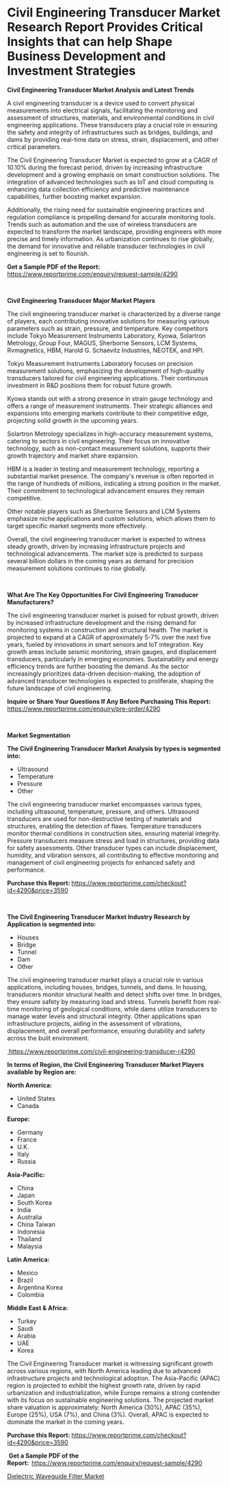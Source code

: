 <p><h1>Civil Engineering Transducer Market Research Report Provides Critical Insights that can help Shape Business Development and Investment Strategies</h1></p><p><strong>Civil Engineering Transducer Market Analysis and Latest Trends</strong></p>
<p><p>A civil engineering transducer is a device used to convert physical measurements into electrical signals, facilitating the monitoring and assessment of structures, materials, and environmental conditions in civil engineering applications. These transducers play a crucial role in ensuring the safety and integrity of infrastructures such as bridges, buildings, and dams by providing real-time data on stress, strain, displacement, and other critical parameters.</p><p>The Civil Engineering Transducer Market is expected to grow at a CAGR of 10.10% during the forecast period, driven by increasing infrastructure development and a growing emphasis on smart construction solutions. The integration of advanced technologies such as IoT and cloud computing is enhancing data collection efficiency and predictive maintenance capabilities, further boosting market expansion. </p><p>Additionally, the rising need for sustainable engineering practices and regulation compliance is propelling demand for accurate monitoring tools. Trends such as automation and the use of wireless transducers are expected to transform the market landscape, providing engineers with more precise and timely information. As urbanization continues to rise globally, the demand for innovative and reliable transducer technologies in civil engineering is set to flourish.</p></p>
<p><strong>Get a Sample PDF of the Report:&nbsp;</strong> <a href="https://www.reportprime.com/enquiry/request-sample/4290?utm_campaign=3317&utm_medium=2&utm_source=Github&utm_content=ia&utm_term=19032025&utm_id=civil-engineering-transducer">https://www.reportprime.com/enquiry/request-sample/4290</a></p>
<p>&nbsp;</p>
<p><strong>Civil Engineering Transducer Major Market Players</strong></p>
<p><p>The civil engineering transducer market is characterized by a diverse range of players, each contributing innovative solutions for measuring various parameters such as strain, pressure, and temperature. Key competitors include Tokyo Measurement Instruments Laboratory, Kyowa, Solartron Metrology, Group Four, MAGUS, Sherborne Sensors, LCM Systems, Rvmagnetics, HBM, Harold G. Schaevitz Industries, NEOTEK, and HPI.</p><p>Tokyo Measurement Instruments Laboratory focuses on precision measurement solutions, emphasizing the development of high-quality transducers tailored for civil engineering applications. Their continuous investment in R&D positions them for robust future growth.</p><p>Kyowa stands out with a strong presence in strain gauge technology and offers a range of measurement instruments. Their strategic alliances and expansions into emerging markets contribute to their competitive edge, projecting solid growth in the upcoming years.</p><p>Solartron Metrology specializes in high-accuracy measurement systems, catering to sectors in civil engineering. Their focus on innovative technology, such as non-contact measurement solutions, supports their growth trajectory and market share expansion.</p><p>HBM is a leader in testing and measurement technology, reporting a substantial market presence. The company's revenue is often reported in the range of hundreds of millions, indicating a strong position in the market. Their commitment to technological advancement ensures they remain competitive.</p><p>Other notable players such as Sherborne Sensors and LCM Systems emphasize niche applications and custom solutions, which allows them to target specific market segments more effectively.</p><p>Overall, the civil engineering transducer market is expected to witness steady growth, driven by increasing infrastructure projects and technological advancements. The market size is predicted to surpass several billion dollars in the coming years as demand for precision measurement solutions continues to rise globally.</p></p>
<p>&nbsp;</p>
<p><strong>What Are The Key Opportunities For Civil Engineering Transducer Manufacturers?</strong></p>
<p><p>The civil engineering transducer market is poised for robust growth, driven by increased infrastructure development and the rising demand for monitoring systems in construction and structural health. The market is projected to expand at a CAGR of approximately 5-7% over the next five years, fueled by innovations in smart sensors and IoT integration. Key growth areas include seismic monitoring, strain gauges, and displacement transducers, particularly in emerging economies. Sustainability and energy efficiency trends are further boosting the demand. As the sector increasingly prioritizes data-driven decision-making, the adoption of advanced transducer technologies is expected to proliferate, shaping the future landscape of civil engineering.</p></p>
<p><strong>Inquire or Share Your Questions If Any Before Purchasing This Report:</strong> <a href="https://www.reportprime.com/enquiry/pre-order/4290?utm_campaign=3317&utm_medium=2&utm_source=Github&utm_content=ia&utm_term=19032025&utm_id=civil-engineering-transducer">https://www.reportprime.com/enquiry/pre-order/4290</a></p>
<p>&nbsp;</p>
<p><strong>Market Segmentation</strong></p>
<p><strong>The Civil Engineering Transducer Market Analysis by types is segmented into:</strong></p>
<p><ul><li>Ultrasound</li><li>Temperature</li><li>Pressure</li><li>Other</li></ul></p>
<p><p>The civil engineering transducer market encompasses various types, including ultrasound, temperature, pressure, and others. Ultrasound transducers are used for non-destructive testing of materials and structures, enabling the detection of flaws. Temperature transducers monitor thermal conditions in construction sites, ensuring material integrity. Pressure transducers measure stress and load in structures, providing data for safety assessments. Other transducer types can include displacement, humidity, and vibration sensors, all contributing to effective monitoring and management of civil engineering projects for enhanced safety and performance.</p></p>
<p><strong>Purchase this Report:&nbsp;</strong><a href="https://www.reportprime.com/checkout?id=4290&price=3590&utm_campaign=3317&utm_medium=2&utm_source=Github&utm_content=ia&utm_term=19032025&utm_id=civil-engineering-transducer">https://www.reportprime.com/checkout?id=4290&price=3590</a></p>
<p>&nbsp;</p>
<p><strong>The Civil Engineering Transducer Market Industry Research by Application is segmented into:</strong></p>
<p><ul><li>Houses</li><li>Bridge</li><li>Tunnel</li><li>Dam</li><li>Other</li></ul></p>
<p><p>The civil engineering transducer market plays a crucial role in various applications, including houses, bridges, tunnels, and dams. In housing, transducers monitor structural health and detect shifts over time. In bridges, they ensure safety by measuring load and stress. Tunnels benefit from real-time monitoring of geological conditions, while dams utilize transducers to manage water levels and structural integrity. Other applications span infrastructure projects, aiding in the assessment of vibrations, displacement, and overall performance, ensuring durability and safety across the built environment.</p></p>
<p><a href="https://www.reportprime.com/civil-engineering-transducer-r4290?utm_campaign=3317&utm_medium=2&utm_source=Github&utm_content=ia&utm_term=19032025&utm_id=civil-engineering-transducer">&nbsp;https://www.reportprime.com/civil-engineering-transducer-r4290</a></p>
<p><strong>In terms of Region, the Civil Engineering Transducer Market Players available by Region are:</strong></p>
<p>
    <p> <strong> North America: </strong>
        <ul>
            <li>United States</li>
            <li>Canada</li>
        </ul>
        </p> 
    <p> <strong> Europe: </strong>
        <ul>
            <li>Germany</li>
            <li>France</li>
            <li>U.K.</li>
            <li>Italy</li>
            <li>Russia</li>
        </ul>
        </p> 
    <p> <strong> Asia-Pacific: </strong>
        <ul>
            <li>China</li>
            <li>Japan</li>
            <li>South Korea</li>
            <li>India</li>
            <li>Australia</li>
            <li>China Taiwan</li>
            <li>Indonesia</li>
            <li>Thailand</li>
            <li>Malaysia</li>
        </ul>
        </p> 
    <p> <strong> Latin America: </strong>
        <ul>
            <li>Mexico</li>
            <li>Brazil</li>
            <li>Argentina Korea</li>
            <li>Colombia</li>
        </ul>
        </p> 
    <p> <strong> Middle East & Africa: </strong>
        <ul>
            <li>Turkey</li>
            <li>Saudi</li>
            <li>Arabia</li>
            <li>UAE</li>
            <li>Korea</li>
        </ul>
    </p>
    </p>
<p><p>The Civil Engineering Transducer market is witnessing significant growth across various regions, with North America leading due to advanced infrastructure projects and technological adoption. The Asia-Pacific (APAC) region is projected to exhibit the highest growth rate, driven by rapid urbanization and industrialization, while Europe remains a strong contender with its focus on sustainable engineering solutions. The projected market share valuation is approximately: North America (30%), APAC (35%), Europe (25%), USA (7%), and China (3%). Overall, APAC is expected to dominate the market in the coming years.</p></p>
<p><strong>Purchase this Report: </strong><a href="https://www.reportprime.com/checkout?id=4290&price=3590&utm_campaign=3317&utm_medium=2&utm_source=Github&utm_content=ia&utm_term=19032025&utm_id=civil-engineering-transducer">https://www.reportprime.com/checkout?id=4290&price=3590</a></p>
<p>&nbsp;<strong>Get a Sample PDF of the Report:&nbsp;&nbsp;</strong><a href="https://www.reportprime.com/enquiry/request-sample/4290?utm_campaign=3317&utm_medium=2&utm_source=Github&utm_content=ia&utm_term=19032025&utm_id=civil-engineering-transducer">https://www.reportprime.com/enquiry/request-sample/4290</a></p>
<p><strong></strong></p>
<p><p><a href="https://github.com/laroybarrize/Market-Research-Report-List-1/blob/main/dielectric-waveguide-filter-market.md?utm_campaign=3317&utm_medium=2&utm_source=Github&utm_content=ia&utm_term=19032025&utm_id=civil-engineering-transducer">Dielectric Waveguide Filter Market</a></p></p>